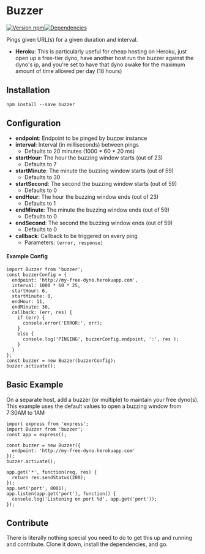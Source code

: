 # Buzzer
[![Version npm](https://img.shields.io/npm/v/buzzer.svg?style=flat-square)](https://www.npmjs.com/package/buzzer)[![Dependencies](https://img.shields.io/david/jimgong92/buzzer.svg?style=flat-square)](https://david-dm.org/jimgong92/buzzer)

Pings given URL(s) for a given duration and interval. 

- **Heroku**: This is particularly useful for cheap hosting on Heroku, just open up a free-tier dyno, have another host run the buzzer against the dyno's ip, and you're set to have that dyno awake for the maximum amount of time allowed per day (18 hours)

## Installation
`npm install --save buzzer`

## Configuration
- **endpoint**: Endpoint to be pinged by buzzer instance
- **interval**: Interval (in milliseconds) between pings 
  - Defaults to 20 minutes (1000 * 60 * 20 ms)
- **startHour**: The hour the buzzing window starts (out of 23)
  - Defaults to 7 
- **startMinute**: The minute the buzzing window starts (out of 59)
  - Defaults to 30
- **startSecond**: The second the buzzing window starts (out of 59)
  - Defaults to 0
- **endHour**: The hour the buzzing window ends (out of 23)
  - Defaults to 1 
- **endMinute**: The minute the buzzing window ends (out of 59)
  - Defaults to 0
- **endSecond**: The second the buzzing window ends (out of 59)
  - Defaults to 0
- **callback**: Callback to be triggered on every ping
  - Parameters: `(error, response)`

#### Example Config
```
import Buzzer from 'buzzer';
const buzzerConfig = {
  endpoint: 'http://my-free-dyno.herokuapp.com',
  interval: 1000 * 60 * 25,
  startHour: 6,
  startMinute: 0,
  endHour: 11,
  endMinute: 30,
  callback: (err, res) { 
    if (err) {
      console.error('ERROR:', err);
    }
    else {
      console.log('PINGING', buzzerConfig.endpoint, ':', res );
    }
  }
};
const buzzer = new Buzzer(buzzerConfig);
buzzer.activate();
```

## Basic Example
On a separate host, add a buzzer (or multiple) to maintain your free dyno(s). This example uses the default values to open a buzzing window from 7:30AM to 1AM

```
import express from 'express';
import Buzzer from 'buzzer';
const app = express();

const buzzer = new Buzzer({
  endpoint: 'http://my-free-dyno.herokuapp.com'
});
buzzer.activate();

app.get('*', function(req, res) {
  return res.sendStatus(200);
});
app.set('port', 8001);
app.listen(app.get('port'), function() {
  console.log('Listening on port %d', app.get('port'));
});

```

## Contribute
There is literally nothing special you need to do to get this up and running and contribute. Clone it down, install the dependencies, and go.
